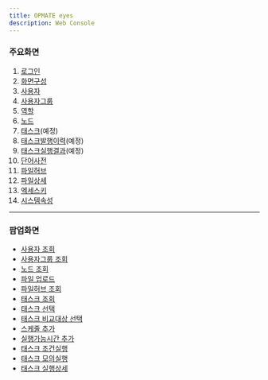 ```yaml
---
title: OPMATE eyes
description: Web Console
---
```

### 주요화면  

1. [로그인](Login.md)
2. [화면구성](Layout.md)
3. [사용자](User.md)
4. [사용자그룹](UserGroup.md)
5. [역할](Role.md)
6. [노드](Node.md)
7. [태스크](Task.md)(예정)
8. [태스크발행이력](TaskHistory.md)(예정)
9. [태스크실행결과](TaskResult.md)(예정)
10. [단어사전](Dictionary.md)
11. [파일허브](FileHub.md)
12. [파일상세](File.md)
13. [엑세스키](AccessKey.md)
14. [시스템속성](System.md)

---
### 팝업화면  

- [사용자 조회](PopupUser.md)
- [사용자그룹 조회](PopupUserGroup.md)
- [노드 조회](PopupNode.md)
- [파일 업로드](PopupFileUpload.md)
- [파일허브 조회](PopupFileHub.md)
- [태스크 조회](PopupTask.md)
- [태스크 선택](PopupTaskSelect.md)
- [태스크 비교대상 선택](PopupTaskHistory.md)
- [스케줄 추가](PopupSchedule.md)
- [실행가능시간 추가](PopupRunnableTime.md)
- [태스크 조건실행](PopupExecutionCondition.md)
- [태스크 모의실행](PopupExecutionDryRun.md)
- [태스크 실행상세](PopupExecutionDetail.md)
